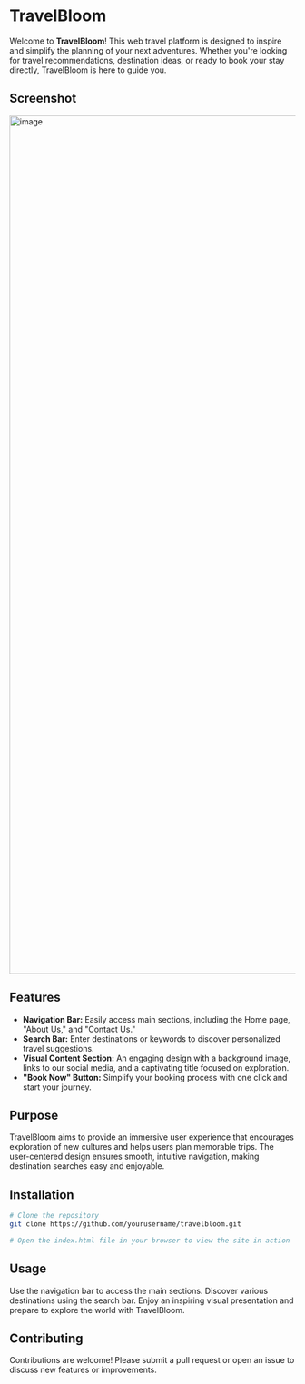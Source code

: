 # TravelBloom

Welcome to **TravelBloom**! This web travel platform is designed to inspire and simplify the planning of your next adventures. Whether you're looking for travel recommendations, destination ideas, or ready to book your stay directly, TravelBloom is here to guide you.

## Screenshot

<img width="1512" alt="image" src="https://github.com/user-attachments/assets/01e21bcb-517d-43b1-a593-23128ceb7662">


## Features

- **Navigation Bar:** Easily access main sections, including the Home page, "About Us," and "Contact Us."
- **Search Bar:** Enter destinations or keywords to discover personalized travel suggestions.
- **Visual Content Section:** An engaging design with a background image, links to our social media, and a captivating title focused on exploration.
- **"Book Now" Button:** Simplify your booking process with one click and start your journey.

## Purpose

TravelBloom aims to provide an immersive user experience that encourages exploration of new cultures and helps users plan memorable trips. The user-centered design ensures smooth, intuitive navigation, making destination searches easy and enjoyable.

## Installation

```bash
# Clone the repository
git clone https://github.com/yourusername/travelbloom.git

# Open the index.html file in your browser to view the site in action
```

## Usage
Use the navigation bar to access the main sections.
Discover various destinations using the search bar.
Enjoy an inspiring visual presentation and prepare to explore the world with TravelBloom.

## Contributing
Contributions are welcome! Please submit a pull request or open an issue to discuss new features or improvements.
